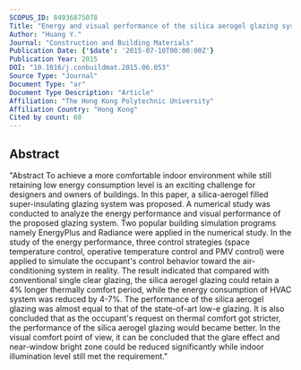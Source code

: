 ```yaml
---
SCOPUS_ID: 84936875078
Title: "Energy and visual performance of the silica aerogel glazing system in commercial buildings of Hong Kong"
Author: "Huang Y."
Journal: "Construction and Building Materials"
Publication Date: {'$date': '2015-07-10T00:00:00Z'}
Publication Year: 2015
DOI: "10.1016/j.conbuildmat.2015.06.053"
Source Type: "Journal"
Document Type: "ar"
Document Type Description: "Article"
Affiliation: "The Hong Kong Polytechnic University"
Affiliation Country: "Hong Kong"
Cited by count: 68
---
```


## Abstract
"Abstract To achieve a more comfortable indoor environment while still retaining low energy consumption level is an exciting challenge for designers and owners of buildings. In this paper, a silica-aerogel filled super-insulating glazing system was proposed. A numerical study was conducted to analyze the energy performance and visual performance of the proposed glazing system. Two popular building simulation programs namely EnergyPlus and Radiance were applied in the numerical study. In the study of the energy performance, three control strategies (space temperature control, operative temperature control and PMV control) were applied to simulate the occupant's control behavior toward the air-conditioning system in reality. The result indicated that compared with conventional single clear glazing, the silica aerogel glazing could retain a 4% longer thermally comfort period, while the energy consumption of HVAC system was reduced by 4-7%. The performance of the silica aerogel glazing was almost equal to that of the state-of-art low-e glazing. It is also concluded that as the occupant's request on thermal comfort got stricter, the performance of the silica aerogel glazing would became better. In the visual comfort point of view, it can be concluded that the glare effect and near-window bright zone could be reduced significantly while indoor illumination level still met the requirement."
